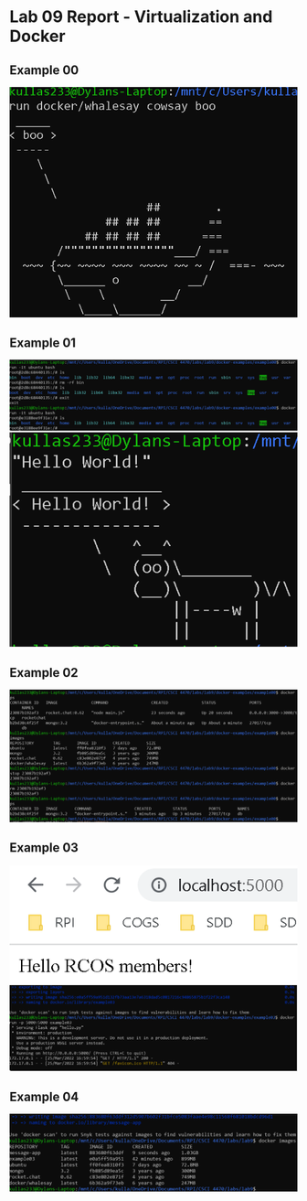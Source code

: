 # Lab 09 Report - Virtualization and Docker
## Example 00
<img src="images/example00_whale.png">

## Example 01
<img src="images/example01_container.png">
<img src="images/example01_cow.png">

## Example 02
<img src="images/example02_remove.png">

## Example 03
<img src="images/example03_page.png">
<img src="images/example03_run.png">

## Example 04
<img src="images/example04_image.png">